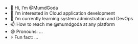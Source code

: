 - 👋 Hi, I’m @MumdGoda
- 👀 I’m interested in Cloud application development  
- 🌱 I’m currently learning system adminstration and DevOps
- 📫 How to reach me @mumdgoda at any platform
- 😄 Pronouns: ...
- ⚡ Fun fact: ...

<!---
MumdGoda/MumdGoda is a ✨ special ✨ repository because its `README.md` (this file) appears on your GitHub profile.
You can click the Preview link to take a look at your changes.
--->
